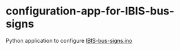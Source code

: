 # configuration-app-for-IBIS-bus-signs
 Python application to configure [IBIS-bus-signs.ino](https://github.com/BalashovDima/IBIS-bus-signs.git)
